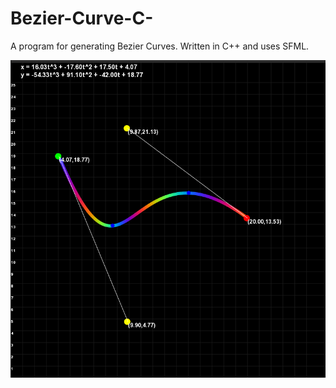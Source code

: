 # Bezier-Curve-C-
A program for generating Bezier Curves. Written in C++ and uses SFML.

![Image of program](https://github.com/ParticleCat314/Bezier-Curve-C-/blob/main/image.png)
